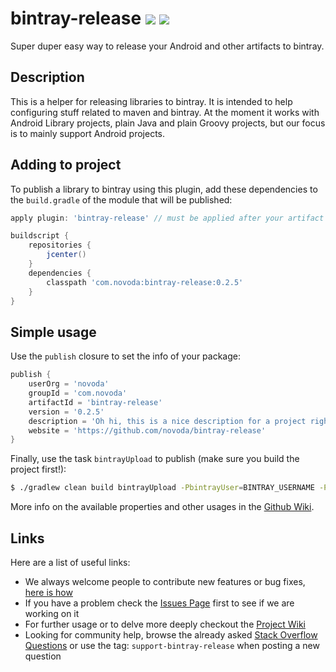 # bintray-release [![](http://ci.novoda.com/buildStatus/icon?job=bintray-release)](http://ci.novoda.com/job/bintray-release/lastBuild/console) [![](https://raw.githubusercontent.com/novoda/novoda/master/assets/btn_apache_lisence.png)](LICENSE.txt)

Super duper easy way to release your Android and other artifacts to bintray.


## Description

This is a helper for releasing libraries to bintray. It is intended to help configuring stuff related to maven and bintray.
At the moment it works with Android Library projects, plain Java and plain Groovy projects, but our focus is to mainly support Android projects.


## Adding to project

To publish a library to bintray using this plugin, add these dependencies to the `build.gradle` of the module that will be published:

```groovy
apply plugin: 'bintray-release' // must be applied after your artifact generating plugin (eg. java / com.android.library)

buildscript {
    repositories {
        jcenter()
    }
    dependencies {
        classpath 'com.novoda:bintray-release:0.2.5'
    }
}
```


## Simple usage

Use the `publish` closure to set the info of your package:

```groovy
publish {
    userOrg = 'novoda'
    groupId = 'com.novoda'
    artifactId = 'bintray-release'
    version = '0.2.5'
    description = 'Oh hi, this is a nice description for a project right?'
    website = 'https://github.com/novoda/bintray-release'
}
```

Finally, use the task `bintrayUpload` to publish (make sure you build the project first!):

```bash
$ ./gradlew clean build bintrayUpload -PbintrayUser=BINTRAY_USERNAME -PbintrayKey=BINTRAY_KEY -PdryRun=false
```

More info on the available properties and other usages in the [Github Wiki](https://github.com/novoda/bintray-release/wiki).


## Links

Here are a list of useful links:

 * We always welcome people to contribute new features or bug fixes, [here is how](https://github.com/novoda/novoda/blob/master/CONTRIBUTING.md)
 * If you have a problem check the [Issues Page](https://github.com/novoda/bintray-release/issues) first to see if we are working on it
 * For further usage or to delve more deeply checkout the [Project Wiki](https://github.com/novoda/bintray-release/wiki)
 * Looking for community help, browse the already asked [Stack Overflow Questions](http://stackoverflow.com/questions/tagged/support-bintray-release) or use the tag: `support-bintray-release` when posting a new question  
